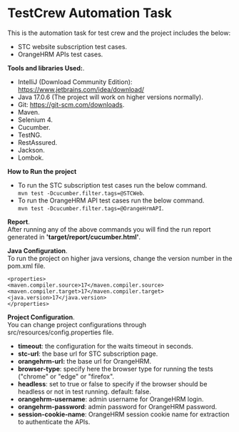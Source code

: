# TestCrew Automation Task

This is the automation task for test crew and the project includes the below:

- STC website subscription test cases.
- OrangeHRM APIs test cases.

**Tools and libraries Used:**.
- IntelliJ (Download Community Edition):   https://www.jetbrains.com/idea/download/
- Java 17.0.6  (The project will work on higher versions normally).
- Git: https://git-scm.com/downloads.
- Maven.
- Selenium 4.
- Cucumber.
- TestNG.
- RestAssured.
- Jackson.
- Lombok.

**How to Run the project**
- To run the STC subscription test cases run the below command.   
  `mvn test -Dcucumber.filter.tags=@STCWeb`.
- To run the OrangeHRM API test cases run the below command.  
  `mvn test -Dcucumber.filter.tags=@OrangeHrmAPI`.

**Report**.   
After running any of the above commands you will find the run report generated in **'target/report/cucumber.html'**.

**Java Configuration**.  
To run the project on higher java versions, change the version number in the pom.xml file.

    <properties>  
    <maven.compiler.source>17</maven.compiler.source> 
    <maven.compiler.target>17</maven.compiler.target>  
    <java.version>17</java.version> 
    </properties>  

**Project Configuration**.  
You can change project configurations through src/resources/config.properties file.

- **timeout**: the configuration for the waits timeout in seconds.
- **stc-url**: the base url for STC subscription page.
- **orangehrm-url:** the base url for OrangeHRM.
- **browser-type**: specify here the browser type for running the tests ("chrome" or "edge" or "firefox".
- **headless**: set to true or false to specify if the browser should be headless or not in test running. default: false.
- **orangehrm-username**: admin username for OrangeHRM login.
- **orangehrm-password**: admin password for OrangeHRM password.
- **session-cookie-name**: OrangeHRM session cookie name for extraction to authenticate the APIs. 